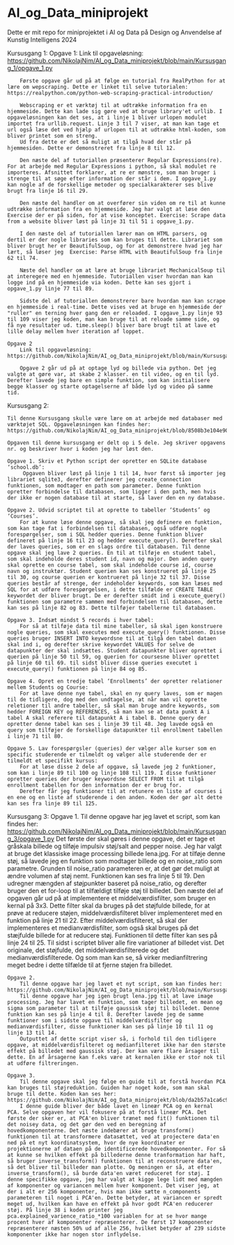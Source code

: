 # AI_og_Data_miniprojekt
Dette er mit repo for miniprojektet i AI og Data på Design og Anvendelse af Kunstig Intelligens 2024

Kursusgang 1:
    Opgave 1:
        Link til opgaveløsning: https://github.com/NikolajNim/AI_og_Data_miniprojekt/blob/main/Kursusgang_1/opgave_1.py

        Første opgave går ud på at følge en tutorial fra RealPython for at lære om wepscraping. Dette er linket til selve tutorialen: https://realpython.com/python-web-scraping-practical-introduction/

        Webscraping er et værktøj til at udtrække information fra en hjemmeside. Dette kan lade sig gøre ved at bruge library'et urllib. I opgaveløsningen kan det ses, at i linje 1 bliver urlopen modulet importet fra urllib.request. Linje 3 til 7 viser, at man kan tage et url også læse det ved hjælp af urlopen til at udtrække html-koden, som bliver printet som en streng.
        Ud fra dette er det så muligt at tilgå hvad der står på hjemmesiden. Dette er demonstreret fra linje 8 til 12.

        Den næste del af tutoriallen præsenterer Regular Expressions(re). For at arbejde med Regular Expressions i python, så skal modulet re importeres. Afsnittet forklarer, at re er mønstre, som man bruger i strenge til at søge efter information der står i dem. I opgave_1.py kan nogle af de forskellige metoder og specialkarakterer ses blive brugt fra linje 16 til 29.

        Den næste del handler om at overfører sin viden om re til at kunne udtrække information fra en hjemmeside. Jeg har valgt at løse den Exercise der er på siden, for at vise konceptet. Exercise: Scrape data from a website bliver løst på linje 31 til 51 i opgave_1.py.

        I den næste del af tutoriallen lærer man om HTML parsers, og dertil er der nogle libraries som kan bruges til dette. Librariet som bliver brugt her er BeautifulSoup, og for at demonstrere hvad jeg har lært, så løser jeg  Exercise: Parse HTML with BeautifulSoup fra linje 62 til 74.

        Næste del handler om at lære at bruge librariet MechanicalSoup til at interegere med en hjemmeside. Tutoriallen viser hvordan man kan logge ind på en hjemmeside via koden. Dette kan ses gjort i opgave_1.py linje 77 til 89.

        Sidste del af tutoriallen demonstrerer bare hvordan man kan scrape en hjemmeside i real-time. Dette vises ved at bruge en hjemmeside der "ruller" en terning hver gang den er reloaded. I opgave_1.py linje 93 til 109 viser jeg koden, man kan bruge til at reloade samme side, og få nye resultater ud. time.sleep() bliver bare brugt til at lave et lille delay mellem hver iteration af loppet.

    Opgave 2
        Link til opgaveløsning: https://github.com/NikolajNim/AI_og_Data_miniprojekt/blob/main/Kursusgang_1/opgave_2.py

        Opgave 2 går ud på at optage lyd og billede via python. Det jeg valgte at gøre var, at skabe 2 klasser. en til video, og en til lyd. Derefter lavede jeg bare en simple funktion, som kan initialisere begge klasser og starte optagelserne af både lyd og video på samme tid.

Kursusgang 2:

    Til denne Kursusgang skulle være lære om at arbejde med databaser med værktøjet SQL. Opgaveløsningen kan findes her: https://github.com/NikolajNim/AI_og_Data_miniprojekt/blob/8508b3e104e90466484f0d832dc59667113c0269/Kursusgang_2/sql.py

    Opgaven til denne kursusgang er delt op i 5 dele. Jeg skriver opgavens nr. og beskriver hvor i koden jeg har løst den.
    
    Opgave 1. Skriv et Python script der opretter en SQLite database ‘school.db’:
         Opgaven bliver løst på linje 1 til 14, hvor først så importer jeg librariet sqlite3, derefter definerer jeg create_connection funktionen, som modtager en path som parameter. Denne funktion opretter forbindelse til databasen, som ligger i den path, men hvis der ikke er nogen database til at starte, så laver den en ny database. 

    Opgave 2. Udvid scriptet til at oprette to tabeller ‘Students’ og ‘Courses’.
        For at kunne løse denne opgave, så skal jeg definere en funktion, som kan tage fat i forbindelsen til databasen, også udføre nogle forespørgelser, som i SQL hedder queries. Denne funktion bliver defineret på linje 16 til 23 og hedder execute_query(). Derefter skal der laves queries, som er en slags ordre til databasen. Til denne opgave skal jeg lave 2 queries. En til at tilføje en student tabel, som skal indeholde deres student id, navn og major. Den anden query skal oprette en course tabel, som skal indeholde course id, course navn og instruktør. Student querien kan ses konstrueret på linje 25 til 30, og course querien er kontrueret på linje 32 til 37. Disse queries består af strenge, der indeholder keywords, som kan læses med SQL for at udføre forespørgelsen, i dette tilfælde er CREATE TABLE keywordet der bliver brugt. De er derefter smidt ind i execute_query() funktionen som parametre sammen med forbindelsen til databasen, dette kan ses på linje 82 og 83. Dette tilføjer tabellerne til databasen.

    Opgave 3. Indsæt mindst 5 records i hver tabel:
        For så at tilføje data til mine tabeller, så skal igen konstruere nogle queries, som skal executes med execute_query() funktionen. Disse queries bruger INSERT INTO keywordsne til at tilgå den tabel dataen skal ind i, og derefter skrive keywordet VALUES for selve de datapunkter der skal indsættes. Student datapunkter bliver oprettet i querien på linje 50 til 59, og querien for coursesne bliver oprettet på linje 60 til 69. til sidst bliver disse queries executet i execute_query() funktionen på linje 84 og 85.
    
    Opgave 4. Opret en tredje tabel ‘Enrollments’ der opretter relationer mellem Students og Course:
        For at lave denne nye tabel, skal en ny query laves, som er magen til de tidligere, dog med den undtagelse, at når man vil oprette reletioner til andre tabeller, så skal man bruge andre keywords, som hedder FOREIGN KEY og REFERENCES, så man kan se at data punkt A i tabel A skal referere til datapunkt A i tabel B. Denne query der opretter denne tabel kan ses i linje 39 til 48. Jeg lavede også en query som tilføjer de forskellige datapunkter til enrollment tabellen i linje 71 til 80.
    
    Opgave 5. Lav forespørgsler (queries) der vælger alle kurser som en specific studerende er tilmeldt og vælger alle studerende der er tilmeldt et specifikt kursus:
        For at løse disse 2 dele af opgave, så lavede jeg 2 funktioner, som kan i linje 89 til 100 og linje 108 til 119. I disse funktioner opretter queries der bruger keywordsne SELECT FROM til at tilgå enrollment tabellen for den information der er brug for.
        Derefter får jeg funktioner til at retunere en liste af courses i en ene og en liste af studerende i den anden. Koden der gør alt dette kan ses fra linje 89 til 125.

Kursusgang 3:
    Opgave 1.
        Til denne opgave har jeg lavet et script, som kan findes her: https://github.com/NikolajNim/AI_og_Data_miniprojekt/blob/main/Kursusgang_3/opgave_1.py
        Det første der skal gøres i denne opgave, det er tage et gråskala billede og tilføje impulsiv støj/salt and pepper noise. Jeg har valgt at bruge det klassiske image processing billede lena.jpg.
        For at tilføje denne støj, så lavede jeg en funktion som modtager billede og en noise_ratio som parametre. Grunden til noise_ratio parameteren er, at det gør det muligt at ændre volumen af støj nemt. Funktionen kan ses fra linje 5 til 19. Den udregner mængden af støjpunkter baseret på noise_ratio, og derefter bruger den et for-loop til at tilfældigt tilføje støj til billedet.
        Den næste del af opgaven går ud på at implementere et middelværdisfilter, som bruger en kernal på 3x3. Dette filter skal da bruges på det støjfulde billede, for at prøve at reducere støjen, middelværdisfilteret bliver implementeret med en funktion på linje 21 til 22.
        Efter middelværdisfilteret, så skal der implementeres et medianværdisfilter, som også skal bruges på det stæjfulde billede for at reducere støj. Funktionen til dette filter kan ses på linje 24 til 25.
        Til sidst i scriptet bliver alle fire variationer af billedet vist. Det originale, det støjfulde, det middelværdisfilterede og det medianværdisfilterede. Og som man kan se, så virker medianfiltrering meget bedre i dette tilfælde til at fjerne støjen fra billedet.

    Opgave 2. 
        Til denne opgave har jeg lavet et nyt script, som kan findes her: https://github.com/NikolajNim/AI_og_Data_miniprojekt/blob/main/Kursusgang_3/opgave_2.py
        Til denne opgave har jeg igen brugt lena.jpg til at lave image processing. Jeg har lavet en funktion, som tager billedet, en mean og sigma som parameter til at tilføje gaussisk støj til billedet. Denne funktion kan ses på linje 4 til 8. Derefter lavede jeg de samme funktioner som i sidste opgave til middelværdisfilter og medianværdisfilter, disse funktioner kan ses på linje 10 til 11 og linje 13 til 14.
        Outputtet af dette script viser så, i forhold til den tidligere opgave, at middelværdisfilteret og medianfilteret ikke har den største effekt på billedet med gaussisk støj. Der kan være flare årsager til dette. En af årsagerne kan f.eks være at kernalen ikke er stor nok til at udføre filtreringen.

    Opgave 3.
        Til denne opgave skal jeg følge en guide til at forstå hvordan PCA kan bruges til støjreduktion. Guiden har noget kode, som man skal bruge til dette. Koden kan ses her: https://github.com/NikolajNim/AI_og_Data_miniprojekt/blob/da2b57a1ca6c916b4b2c6ca9a5b23e1909477d94/Kursusgang_3/opgave_3.py
        I denne guide bliver der både lavet en lineær PCA og en kernal PCA. Selve opgaven her vil fokusere på at forstå lineær PCA. Det første der sker er, at PCA'en bliver trænet med fit() funktionen til det noisey data, og det gør den ved en beregning af hovedkomponenterne. Det næste indebærer at bruge transform() funktionen til at transformere datasættet, ved at projectere data'en ned på et nyt koordinatsystem, hvor de nye koordinater er projektionerne af dataen på de identificerede hovedkomponenter. For så at kunne se hvilken effekt på billederne denne tranformation har haft, så bruger inverse_transform() funktionen til at reconstruere data'en, så det bliver til billeder man plotte. Og meningen er så, at efter inverse_transform(), så burde data'en været reduceret for støj. I denne specifikke opgave, jeg har valgt at kigge lege lidt med mængden af komponenter og variancen mellem hver komponent. Det viser jeg, at der i alt er 256 komponenter, hvis man ikke sætte n_components parameteren til noget i PCA'en. Dette betyder, at variancen er spredt meget ud, hvilken kan have en effekt på hvor godt PCA'en reducerer støj. På linje 38 i koden printer jeg pca.explained_varience_ratio_*100 variablen for at se hvor mange procent hver af komponenter repræsenterer. De først 17 komponenter repræsenterer næsten 50% ud af alle 256, hvilket betyder af 239 sidste komponenter ikke har nogen stor inflydelse.


    

